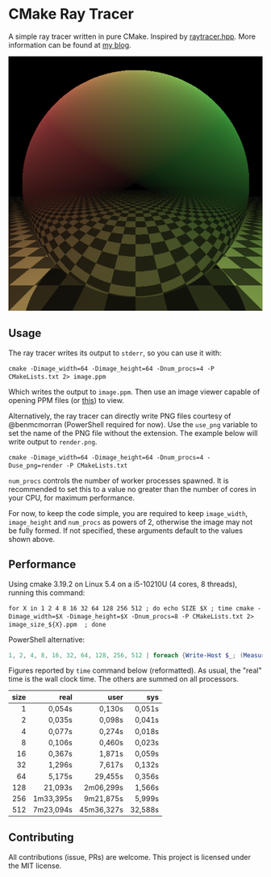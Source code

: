 # CMake Ray Tracer

A simple ray tracer written in pure CMake. Inspired by [raytracer.hpp](https://github.com/tcbrindle/raytracer.hpp). More information can be found at [my blog](https://64.github.io/cmake-raytracer).

![image](render.png)

## Usage

The ray tracer writes its output to `stderr`, so you can use it with:

```shell
cmake -Dimage_width=64 -Dimage_height=64 -Dnum_procs=4 -P CMakeLists.txt 2> image.ppm
```

Which writes the output to `image.ppm`. Then use an image viewer capable of opening PPM files (or [this](http://www.cs.rhodes.edu/welshc/COMP141_F16/ppmReader.html)) to view.

Alternatively, the ray tracer can directly write PNG files courtesy of @benmcmorran (PowerShell required for now). Use the `use_png` variable to set the name of the PNG file without the extension. The example below will write output to `render.png`.

```shell
cmake -Dimage_width=64 -Dimage_height=64 -Dnum_procs=4 -Duse_png=render -P CMakeLists.txt
```

`num_procs` controls the number of worker processes spawned. It is recommended to set this to a value no greater than the number of cores in your CPU, for maximum performance.

For now, to keep the code simple, you are required to keep `image_width`, `image_height` and `num_procs` as powers of 2, otherwise the image may not be fully formed. If not specified, these arguments default to the values shown above.

## Performance

Using cmake 3.19.2 on Linux 5.4 on a i5-10210U (4 cores, 8 threads), running this command:

```shell
for X in 1 2 4 8 16 32 64 128 256 512 ; do echo SIZE $X ; time cmake -Dimage_width=$X -Dimage_height=$X -Dnum_procs=8 -P CMakeLists.txt 2> image_size_${X}.ppm  ; done
```
PowerShell alternative:
```powershell
1, 2, 4, 8, 16, 32, 64, 128, 256, 512 | foreach {Write-Host $_; (Measure-Command { cmake "-Dimage_width=$_" "-Dimage_height=$_" "-Dnum_procs=$Env:NUMBER_OF_PROCESSORS" -P CMakeLists.txt 2> image_size_$_.ppm }).TotalSeconds}
```

Figures reported by `time` command below (reformatted).  As usual, the "real" time is the wall clock time.  The others are summed on all processors.

| size | real | user | sys |
| ---: | ---: | ---: | --: |
| 1	|    0,054s	|    0,130s	|    0,051s |
| 2	|    0,035s	|    0,098s	|    0,041s |
| 4	|    0,077s	|    0,274s	|    0,018s |
| 8	|    0,106s	|    0,460s	|    0,023s |
| 16	|    0,367s	|    1,871s	|    0,059s |
| 32	|    1,296s	|    7,617s	|    0,132s |
| 64	|    5,175s	|   29,455s	|    0,356s |
| 128	|   21,093s	| 2m06,299s	|    1,566s |
| 256	| 1m33,395s	| 9m21,875s	|    5,999s |
| 512	| 7m23,094s | 45m36,327s |   32,588s |

## Contributing

All contributions (issue, PRs) are welcome. This project is licensed under the MIT license.
